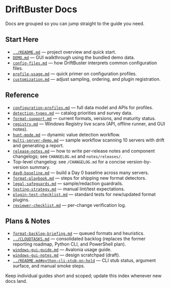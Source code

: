 # DriftBuster Docs

Docs are grouped so you can jump straight to the guide you need.

## Start Here

- [`../README.md`](../README.md) — project overview and quick start.
- [`DEMO.md`](DEMO.md) — GUI walkthrough using the bundled demo data.
- [`config-files.md`](config-files.md) — how DriftBuster interprets common
  configuration files.
- [`profile-usage.md`](profile-usage.md) — quick primer on configuration
  profiles.
- [`customization.md`](customization.md) — adjust sampling, ordering, and
  plugin registration.

## Reference

- [`configuration-profiles.md`](configuration-profiles.md) — full data model and
  APIs for profiles.
- [`detection-types.md`](detection-types.md) — catalog priorities and survey
  data.
- [`format-support.md`](format-support.md) — current formats, versions, and
  maturity status.
- [`registry.md`](registry.md) — Windows Registry live scans (API, offline
  runner, and GUI notes).
- [`hunt-mode.md`](hunt-mode.md) — dynamic value detection workflow.
- [`multi-server-demo.md`](multi-server-demo.md) — sample workflow scanning 10 servers with drift and generating a report.
- [`release-notes.md`](release-notes.md) — how to write per-release notes and component changelogs; see `CHANGELOG.md` and `notes/releases/`.
 - Top-level changelog: see `/CHANGELOG.md` for a concise version-by-version summary.
- [`day0-baseline.md`](day0-baseline.md) — build a Day 0 baseline across many servers.
- [`format-playbook.md`](format-playbook.md) — steps for shipping new format
  detectors.
- [`legal-safeguards.md`](legal-safeguards.md) — sample/redaction guardrails.
- [`testing-strategy.md`](testing-strategy.md) — manual lint/test expectations.
- [`plugin-test-checklist.md`](plugin-test-checklist.md) — standard tests for new/updated format plugins.
- [`reviewer-checklist.md`](reviewer-checklist.md) — per-change verification log.

## Plans & Notes

- [`format-backlog-briefing.md`](format-backlog-briefing.md) — queued formats
  and heuristics.
- [`../CLOUDTASKS.md`](../CLOUDTASKS.md) — consolidated backlog (replaces the former reporting roadmap, Python CLI, and PowerShell plan).
- [`windows-gui-guide.md`](windows-gui-guide.md) — Avalonia usage guide.
- [`windows-gui-notes.md`](windows-gui-notes.md) — design scratchpad (draft).
- [`../README.md#python-cli-stub-on-hold`](../README.md#python-cli-stub-on-hold) — CLI stub status, argument surface, and manual smoke steps.

Keep individual guides short and scoped; update this index whenever new docs
land.
